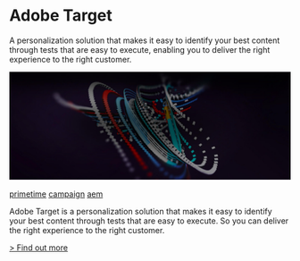 # Adobe Target

A personalization solution that makes it easy to identify your best content through tests that are easy to execute, enabling you to deliver the right experience to the right customer.

![Deliver experiences that are personal.](./target.jpg)

[primetime](./primetime.html) [campaign](./campaign.html) [aem](./aem.html)

Adobe Target is a personalization solution that makes it easy to identify your best content through tests that are easy to execute.  So you can deliver the right experience to the right customer.

[> Find out more](https://www.adobe.io/apis/experiencecloud/target/docs.html)
